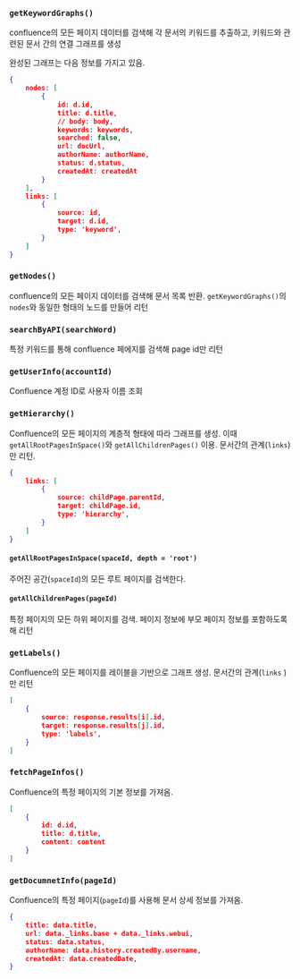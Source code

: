 ### `getKeywordGraphs()`
confluence의 모든 페이지 데이터를 검색해 각 문서의 키워드를 추출하고, 키워드와 관련된 문서 간의 연결 그래프를 생성

완성된 그래프는 다음 정보를 가지고 있음. 
```json
{
	nodes: [
		{
			id: d.id,  
			title: d.title,  
			// body: body,  
			keywords: keywords,  
			searched: false,  
			url: docUrl,  
			authorName: authorName,  
			status: d.status,  
			createdAt: createdAt
		}
	],
	links: [
		{
			source: id,  
			target: d.id,  
			type: 'keyword',
		}
	]
}
```
### `getNodes()`
confluence의 모든 페이지 데이터를 검색해 문서 목록 반환. `getKeywordGraphs()`의 `nodes`와 동일한 형태의 노드를 만들어 리턴
### `searchByAPI(searchWord)`
특정 키워드를 통해 confluence 페에지를 검색해 page id만 리턴
### `getUserInfo(accountId)`
Confluence 계정 ID로 사용자 이름 조회
### `getHierarchy()`
Confluence의 모든 페이지의 계층적 형태에 따라 그래프를 생성. 이때 `getAllRootPagesInSpace()`와 `getAllChildrenPages()` 이용. 문서간의 관계(`links`)만 리턴.
```json
{
	links: [
		{
			source: childPage.parentId,  
			target: childPage.id,  
			type: 'hierarchy',
		}
	]
}
```
#### `getAllRootPagesInSpace(spaceId, depth = 'root')`
주어진 공간(`spaceId`)의 모든 루트 페이지를 검색한다. 
#### `getAllChildrenPages(pageId)`
특정 페이지의 모든 하위 페이지를 검색. 페이지 정보에 부모 페이지 정보를 포함하도록 해 리턴
### `getLabels()`
Confluence의 모든 페이지를 레이블을 기반으로 그래프 생성. 문서간의 관계(`links` )만 리턴
```json
[
	{
		source: response.results[i].id,  
		target: response.results[j].id,  
		type: 'labels',
	}
]
```
### `fetchPageInfos()`
Confluence의 특정 페이지의 기본 정보를 가져옴. 
```json
[
	{
		id: d.id,  
		title: d.title,  
		content: content
	}
]
```
### `getDocumnetInfo(pageId)`
Confluence의 특정 페이지(`pageId`)를 사용해 문서 상세 정보를 가져옴.
```json
{
	title: data.title,  
	url: data._links.base + data._links.webui,  
	status: data.status,
	authorName: data.history.createdBy.username,
	createdAt: data.createdDate,  
}
```

